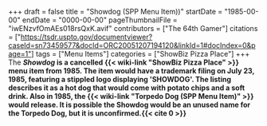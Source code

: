 +++
draft = false
title = "Showdog (SPP Menu Item))"
startDate = "1985-00-00"
endDate = "0000-00-00"
pageThumbnailFile = "iwENzvfOmAEs018rsQxK.avif"
contributors = ["The 64th Gamer"]
citations = ["https://tsdr.uspto.gov/documentviewer?caseId=sn73459577&docId=ORC20051207194120&linkId=1#docIndex=0&page=1"]
tags = ["Menu Items"]
categories = ["ShowBiz Pizza Place"]
+++
The ***Showdog* is a cancelled {{< wiki-link "ShowBiz Pizza Place" >}} menu item from 1985.
The item would have a trademark filing on July 23, 1985, featuring a stippled logo displaying 'SHOWDOG'. The listing describes it as a hot dog that would come with potato chips and a soft drink. Also in 1985, the {{< wiki-link "Torpedo Dog (SPP Menu Item)" >}} would release. It is possible the Showdog would be an unused name for the Torpedo Dog, but it is unconfirmed.{{< cite 0 >}}**
